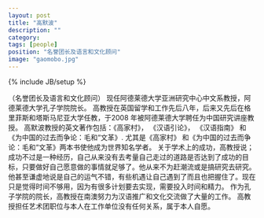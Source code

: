 ```yaml
---
layout: post
title: "高默波"
description: ""
category: 
tags: [people]
position: "名誉团长及语言和文化顾问"
image: "gaomobo.jpg"
---
```

{% include JB/setup %}

（名誉团长及语言和文化顾问）
现任阿德莱德大学亚洲研究中心中文系教授，阿德莱德大学孔子学院院长。
高教授在英国留学和工作先后八年，后来又先后在格里菲斯和塔斯马尼亚大学任教，于2008 年被阿德莱德大学聘任为中国研究讲座教授。
高默波教授的英文著作包括：《高家村》， 《汉语引论》， 《汉语指南》 和《为中国的过去而争论：毛和“文革》. 尤其是《高家村》 和《为中国的过去而争论：毛和“文革》两本书使他成为世界知名学者。
关于学术上的成功，高教授说；成功不过是一种经历，自己从来没有去考量自己走过的道路是否达到了成功的目标，只要做好自己愿意做的事情就足够了。他从来不为赶潮流或是搞研究去研究。 他甚至谦虚地说是自己的运气不错，有些机遇让自己遇到了而且也把握住了。现在只是觉得时间不够用，因为有很多计划要去实现，需要投入时间和精力。
作为孔子学院的院长，高教授在南澳努力为汉语推广和文化交流做了大量的工作。
高教授担任艺术团职位与本人在工作单位没有任何关系，属于本人自愿。
